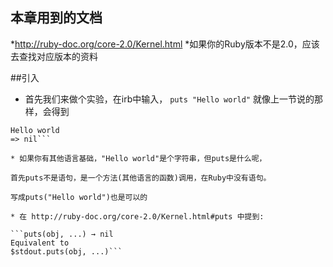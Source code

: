## 本章用到的文档
*http://ruby-doc.org/core-2.0/Kernel.html 
*如果你的Ruby版本不是2.0，应该去查找对应版本的资料

##引入
 * 首先我们来做个实验，在irb中输入，
  `puts "Hello world"`
  就像上一节说的那样，会得到
  ```irb(main):001:0> puts "Hello world"
  Hello world
  => nil```

 * 如果你有其他语言基础，"Hello world"是个字符串，但puts是什么呢，

首先puts不是语句，是一个方法(其他语言的函数)调用，在Ruby中没有语句。

写成puts("Hello world")也是可以的

 * 在 http://ruby-doc.org/core-2.0/Kernel.html#puts 中提到: 

```puts(obj, ...) → nil
Equivalent to
$stdout.puts(obj, ...)```

